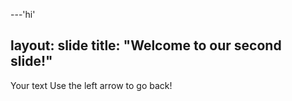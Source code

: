---'hi'

layout: slide
title: "Welcome to our second slide!"
---
Your text
Use the left arrow to go back!
